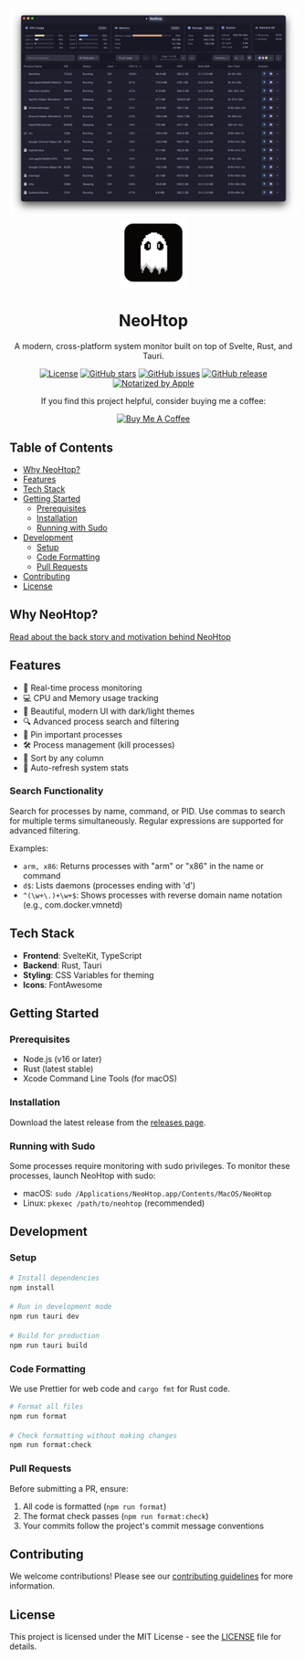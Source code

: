 <div align="center">
  <picture>
    <source media="(prefers-color-scheme: dark)" srcset="screenshot.png">
    <source media="(prefers-color-scheme: light)" srcset="screenshot-light.png">
    <img alt="NeoHtop Screenshot" src="./screenshot.png" width="800">
  </picture>
</div>

<div align="center">
  <img src="app-icon.png" alt="NeoHtop Logo" width="120" />
  <h1>NeoHtop</h1>
  <p>A modern, cross-platform system monitor built on top of Svelte, Rust, and Tauri.</p>

  [![License](https://img.shields.io/github/license/Abdenasser/neohtop)](https://github.com/Abdenasser/neohtop/blob/main/LICENSE)
  [![GitHub stars](https://img.shields.io/github/stars/Abdenasser/neohtop)](https://github.com/Abdenasser/neohtop/stargazers)
  [![GitHub issues](https://img.shields.io/github/issues/Abdenasser/neohtop)](https://github.com/Abdenasser/neohtop/issues)
  [![GitHub release](https://img.shields.io/github/v/release/Abdenasser/neohtop)](https://github.com/Abdenasser/neohtop/releases)
  [![Notarized by Apple](https://img.shields.io/badge/Release_Notarized_by_Apple-000000?style=flat-square&logo=apple&logoColor=white)](https://developer.apple.com/documentation/security/notarizing-macos-software-before-distribution)
</div>

<div align="center">
  <p>If you find this project helpful, consider buying me a coffee:</p>
  <a href="https://www.buymeacoffee.com/abdenasser" target="_blank"><img src="https://cdn.buymeacoffee.com/buttons/v2/default-yellow.png" alt="Buy Me A Coffee" style="height: 60px !important;width: 217px !important;" ></a>
</div>

## Table of Contents
- [Why NeoHtop?](#why-neohtop)
- [Features](#features)
- [Tech Stack](#tech-stack)
- [Getting Started](#getting-started)
  - [Prerequisites](#prerequisites)
  - [Installation](#installation)
  - [Running with Sudo](#running-with-sudo)
- [Development](#development)
  - [Setup](#setup)
  - [Code Formatting](#code-formatting)
  - [Pull Requests](#pull-requests)
- [Contributing](#contributing)
- [License](#license)

## Why NeoHtop?
[Read about the back story and motivation behind NeoHtop](https://www.abdenasser.com/2024/11/06/oh-boy-neohtop/)

## Features
- 🚀 Real-time process monitoring
- 💻 CPU and Memory usage tracking
- 🎨 Beautiful, modern UI with dark/light themes
- 🔍 Advanced process search and filtering
- 📌 Pin important processes
- 🛠 Process management (kill processes)
- 🎯 Sort by any column
- 🔄 Auto-refresh system stats

### Search Functionality
Search for processes by name, command, or PID. Use commas to search for multiple terms simultaneously. Regular expressions are supported for advanced filtering.

Examples:
- `arm, x86`: Returns processes with "arm" or "x86" in the name or command
- `d$`: Lists daemons (processes ending with 'd')
- `^(\w+\.)+\w+$`: Shows processes with reverse domain name notation (e.g., com.docker.vmnetd)

## Tech Stack
- **Frontend**: SvelteKit, TypeScript
- **Backend**: Rust, Tauri
- **Styling**: CSS Variables for theming
- **Icons**: FontAwesome

## Getting Started

### Prerequisites
- Node.js (v16 or later)
- Rust (latest stable)
- Xcode Command Line Tools (for macOS)

### Installation
Download the latest release from the [releases page](https://github.com/Abdenasser/neohtop/releases).

### Running with Sudo
Some processes require monitoring with sudo privileges. To monitor these processes, launch NeoHtop with sudo:

- macOS: `sudo /Applications/NeoHtop.app/Contents/MacOS/NeoHtop`
- Linux: `pkexec /path/to/neohtop` (recommended)

## Development

### Setup
```bash
# Install dependencies
npm install

# Run in development mode
npm run tauri dev

# Build for production
npm run tauri build
```

### Code Formatting
We use Prettier for web code and `cargo fmt` for Rust code.

```bash
# Format all files
npm run format

# Check formatting without making changes
npm run format:check
```

### Pull Requests
Before submitting a PR, ensure:
1. All code is formatted (`npm run format`)
2. The format check passes (`npm run format:check`)
3. Your commits follow the project's commit message conventions

## Contributing
We welcome contributions! Please see our [contributing guidelines](./.github/CONTRIBUTING.md) for more information.

## License
This project is licensed under the MIT License - see the [LICENSE](LICENSE) file for details.
